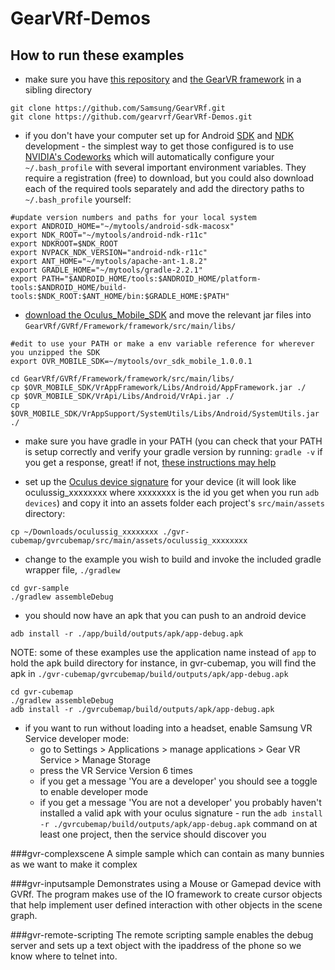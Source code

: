 # GearVRf-Demos

## How to run these examples
* make sure you have [this repository](https://github.com/gearvrf/GearVRf-Demos) and [the GearVR framework](https://github.com/Samsung/GearVRf) in a sibling directory 

```
git clone https://github.com/Samsung/GearVRf.git
git clone https://github.com/gearvrf/GearVRf-Demos.git
```

* if you don't have your computer set up for Android [SDK](https://developer.android.com/studio/index.html) and [NDK](https://developer.android.com/ndk/downloads/index.html) development - the simplest way to get those configured is to use [NVIDIA's Codeworks](https://developer.nvidia.com/codeworks-android) which will automatically configure your `~/.bash_profile` with several important environment variables. They require a registration (free) to download, but you could also download each of the required tools separately and add the directory paths to `~/.bash_profile` yourself:
 
```
#update version numbers and paths for your local system
export ANDROID_HOME="~/mytools/android-sdk-macosx"
export NDK_ROOT="~/mytools/android-ndk-r11c"
export NDKROOT=$NDK_ROOT
export NVPACK_NDK_VERSION="android-ndk-r11c"
export ANT_HOME="~/mytools/apache-ant-1.8.2"
export GRADLE_HOME="~/mytools/gradle-2.2.1"
export PATH="$ANDROID_HOME/tools:$ANDROID_HOME/platform-tools:$ANDROID_HOME/build-tools:$NDK_ROOT:$ANT_HOME/bin:$GRADLE_HOME:$PATH"
```

* [download the Oculus_Mobile_SDK](https://developer.oculus.com/downloads/mobile/1.0.0.1/Oculus_Mobile_SDK/) and move the relevant jar files into `GearVRf/GVRf/Framework/framework/src/main/libs/`

```
#edit to use your PATH or make a env variable reference for wherever you unzipped the SDK
export OVR_MOBILE_SDK=~/mytools/ovr_sdk_mobile_1.0.0.1

cd GearVRf/GVRf/Framework/framework/src/main/libs/
cp $OVR_MOBILE_SDK/VrAppFramework/Libs/Android/AppFramework.jar ./
cp $OVR_MOBILE_SDK/VrApi/Libs/Android/VrApi.jar ./
cp $OVR_MOBILE_SDK/VrAppSupport/SystemUtils/Libs/Android/SystemUtils.jar ./

```


* make sure you have gradle in your PATH (you can check that your PATH is setup correctly and verify your gradle version by running: `gradle -v` if you get a response, great! if not, [these instructions may help](https://developer.nvidia.com/codeworks-android)

* set up the [Oculus device signature](https://developer.oculus.com/osig/) for your device (it will look like oculussig_xxxxxxxx where xxxxxxxx is the id you get when you run `adb devices`) and copy it into an assets folder each project's `src/main/assets` directory: 

```
cp ~/Downloads/oculussig_xxxxxxxx ./gvr-cubemap/gvrcubemap/src/main/assets/oculussig_xxxxxxxx
```

* change to the example you wish to build and invoke the included gradle wrapper file, `./gradlew` 

```
cd gvr-sample
./gradlew assembleDebug
```

* you should now have an apk that you can push to an android device

```
adb install -r ./app/build/outputs/apk/app-debug.apk
```
NOTE: some of these examples use the application name instead of `app` to hold the apk build directory for instance, in gvr-cubemap, you will find the apk in `./gvr-cubemap/gvrcubemap/build/outputs/apk/app-debug.apk`

```
cd gvr-cubemap
./gradlew assembleDebug
adb install -r ./gvrcubemap/build/outputs/apk/app-debug.apk
```

* if you want to run without loading into a headset, enable Samsung VR Service developer mode: 
	- go to Settings > Applications > manage applications > Gear VR Service > Manage Storage
	- press the VR Service Version 6 times
	- if you get a message 'You are a developer' you should see a toggle to enable developer mode
	- if you get a message 'You are not a developer' you probably haven't installed a valid apk with your oculus signature - run the `adb install -r ./gvrcubemap/build/outputs/apk/app-debug.apk` command on at least one project, then the service should discover you
	 
	
###gvr-complexscene
A simple sample which can contain as many bunnies as we want to make it complex


###gvr-inputsample
Demonstrates using a Mouse or Gamepad device with GVRf. The program makes use of the IO framework to create cursor objects that help implement user defined interaction with other objects in the scene graph.


###gvr-remote-scripting
The remote scripting sample enables the debug server and sets up a text object with the ipaddress of the phone so we know where to telnet into.

